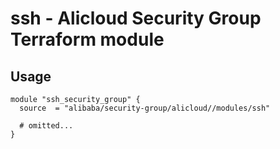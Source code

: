 # ssh - Alicloud Security Group Terraform module

## Usage

```hcl
module "ssh_security_group" {
  source  = "alibaba/security-group/alicloud//modules/ssh"

  # omitted...
}
```

<!-- BEGINNING OF PRE-COMMIT-TERRAFORM DOCS HOOK -->
<!-- END OF PRE-COMMIT-TERRAFORM DOCS HOOK -->
